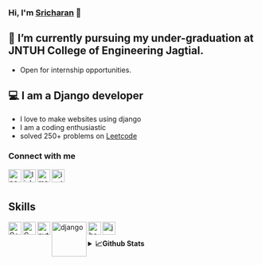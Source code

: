 ### Hi, I'm <a href="https://vodnalasricharan.github.io">Sricharan</a> 👋
<!--
**vodnalasricharan/vodnalasricharan** is a ✨ _special_ ✨ repository because its `README.md` (this file) appears on your GitHub profile.

Here are some ideas to get you started:

- 🔭 I’m currently working on ...
- 🌱 I’m currently learning ...
- 👯 I’m looking to collaborate on ...
- 🤔 I’m looking for help with ...
- 💬 Ask me about ...
- 📫 How to reach me: ...
- 😄 Pronouns: ...
- ⚡ Fun fact: ...
-->


## 🏫 I’m currently pursuing my under-graduation at JNTUH College of Engineering Jagtial.

- Open for internship opportunities.


## 💻 I am a Django developer

- I love to make websites using django
- I am a coding enthusiastic
- solved 250+ problems on [Leetcode](https://leetcode.com/vodnalasricharan/)




### Connect with me

<a href='https://vodnalasricharan.github.io'><img align="left" width="26px" alt="portfolio" src="https://cdn.iconscout.com/icon/free/png-256/globe-416-444762.png"></a>
<a href='https://www.linkedin.com/in/sricharanvodnala/'><img align="left" width="26px" alt="linkedin" src="https://image.flaticon.com/icons/png/512/174/174857.png"></a>
<a href='mailto:vodnalasricharan@gmail.com'><img align="left" width="26px" alt="mail" src="https://raw.githubusercontent.com/gilbarbara/logos/f4c8e8b933aa80ce83b6d6d387e016bf4cb4e376/logos/google-gmail.svg"></a>
<a href="https://www.instagram.com/sricharanvodnala/"><img align="left" width="26px" alt="instagram" src="https://image.flaticon.com/icons/png/128/1384/1384063.png"></a>
<br>
<br>
## Skills

<img align="left" alt="C++" width="26px" src="https://raw.githubusercontent.com/jmnote/z-icons/master/svg/cpp.svg" />
<img align="left" alt="C" width="26px" src="https://raw.githubusercontent.com/jmnote/z-icons/master/svg/c.svg" />
<img align="left" alt="python" width="26px" src="https://raw.githubusercontent.com/jmnote/z-icons/master/svg/python.svg" /> 
<img align="left" alt="django" width="70px" src="https://raw.githubusercontent.com/gilbarbara/logos/f4c8e8b933aa80ce83b6d6d387e016bf4cb4e376/logos/django.svg">
<img align="left" alt="bootstrap" width="26px" src="https://raw.githubusercontent.com/gilbarbara/logos/f4c8e8b933aa80ce83b6d6d387e016bf4cb4e376/logos/bootstrap.svg">
<img align="left" alt="jupyter" width="26px" src="https://raw.githubusercontent.com/gilbarbara/logos/f4c8e8b933aa80ce83b6d6d387e016bf4cb4e376/logos/jupyter.svg">

<br>
<br>
<details align="left">
  <summary><b>📈Github Stats</b></summary>
<br>
<img alt="sicharanstats" src="https://github-readme-stats.vercel.app/api?username=vodnalasricharan&show_icons=true&include_all_commits=true&theme=radical">
</details>

